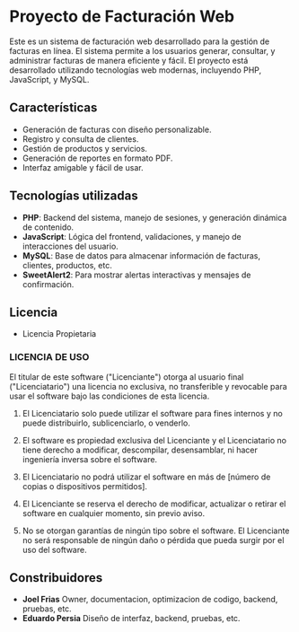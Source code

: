 # Proyecto de Facturación Web

Este es un sistema de facturación web desarrollado para la gestión de facturas en línea. El sistema permite a los usuarios generar, consultar, y administrar facturas de manera eficiente y fácil. El proyecto está desarrollado utilizando tecnologías web modernas, incluyendo PHP, JavaScript, y MySQL.

## Características

- Generación de facturas con diseño personalizable.
- Registro y consulta de clientes.
- Gestión de productos y servicios.
- Generación de reportes en formato PDF.
- Interfaz amigable y fácil de usar.

## Tecnologías utilizadas

- **PHP**: Backend del sistema, manejo de sesiones, y generación dinámica de contenido.
- **JavaScript**: Lógica del frontend, validaciones, y manejo de interacciones del usuario.
- **MySQL**: Base de datos para almacenar información de facturas, clientes, productos, etc.
- **SweetAlert2**: Para mostrar alertas interactivas y mensajes de confirmación.

## Licencia

- Licencia Propietaria

### LICENCIA DE USO

El titular de este software ("Licenciante") otorga al usuario final ("Licenciatario") una licencia no exclusiva, no transferible y revocable para usar el software bajo las condiciones de esta licencia.

1. El Licenciatario solo puede utilizar el software para fines internos y no puede distribuirlo, sublicenciarlo, o venderlo.

2. El software es propiedad exclusiva del Licenciante y el Licenciatario no tiene derecho a modificar, descompilar, desensamblar, ni hacer ingeniería inversa sobre el software.

3. El Licenciatario no podrá utilizar el software en más de [número de copias o dispositivos permitidos].

4. El Licenciante se reserva el derecho de modificar, actualizar o retirar el software en cualquier momento, sin previo aviso.

5. No se otorgan garantías de ningún tipo sobre el software. El Licenciante no será responsable de ningún daño o pérdida que pueda surgir por el uso del software.


## Constribuidores

- **Joel Frias** Owner, documentacion, optimizacion de codigo, backend, pruebas, etc.
- **Eduardo Persia** Diseño de interfaz, backend, pruebas, etc.
